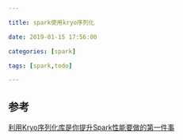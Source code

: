 ```yaml
---

title: spark使用kryo序列化

date: 2019-01-15 17:56:00

categories: [spark]

tags: [spark,todo]

---
```






<!--more-->

## 参考

[利用Kryo序列化库是你提升Spark性能要做的第一件事](https://www.jianshu.com/p/8ccd701490cf)

